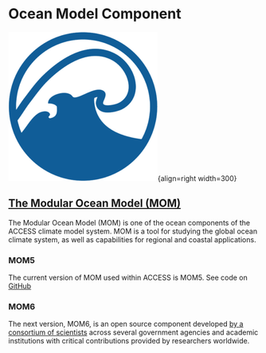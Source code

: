 # Ocean Model Component

![Ocean Component Logo](../assets/component-logos/ACCESS-icon-OCEAN-300x300.png){align=right width=300}

## [The Modular Ocean Model (MOM)][mom-wiki]
The Modular Ocean Model (MOM) is one of the ocean components of the ACCESS climate model system. MOM is a tool for studying the global ocean climate system, as well as capabilities for regional and coastal applications. 

### MOM5
The current version of MOM used within ACCESS is MOM5. See code on [GitHub][mom-github]

### MOM6
The next version, MOM6, is an open source component developed [by a consortium of scientists][gfdl-web] across several government agencies and academic institutions with critical contributions provided by researchers worldwide.

[mom-wiki]: https://mom-ocean.github.io/
[mom-github]: https://github.com/mom-ocean/MOM5
[gfdl-web]: https://www.gfdl.noaa.gov/mom-ocean-model/

